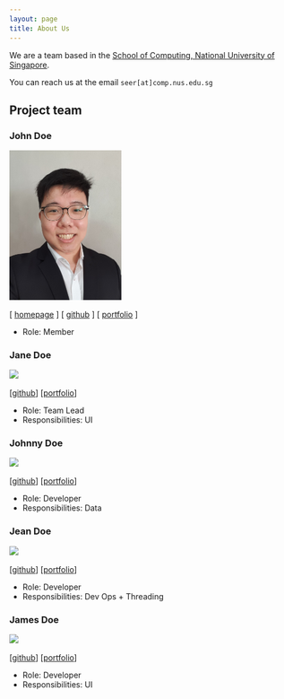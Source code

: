 ```yaml
---
layout: page
title: About Us
---
```


We are a team based in the [School of Computing, National University of Singapore](http://www.comp.nus.edu.sg).

You can reach us at the email `seer[at]comp.nus.edu.sg`

## Project team

### John Doe

<img src="images/festivecat.png" width="200px">

[ [homepage](http://FestiveCat.github.io/) ] 
[ [github](https://github.com/FestiveCat) ] 
[ [portfolio](team/festivecat.md) ]

* Role: Member

### Jane Doe

<img src="images/johndoe.png" width="200px">

[[github](http://github.com/johndoe)]
[[portfolio](team/festivecat.md)]

* Role: Team Lead
* Responsibilities: UI

### Johnny Doe

<img src="images/johndoe.png" width="200px">

[[github](http://github.com/johndoe)] [[portfolio](team/festivecat.md)]

* Role: Developer
* Responsibilities: Data

### Jean Doe

<img src="images/johndoe.png" width="200px">

[[github](http://github.com/johndoe)]
[[portfolio](team/festivecat.md)]

* Role: Developer
* Responsibilities: Dev Ops + Threading

### James Doe

<img src="images/johndoe.png" width="200px">

[[github](http://github.com/johndoe)]
[[portfolio](team/festivecat.md)]

* Role: Developer
* Responsibilities: UI
